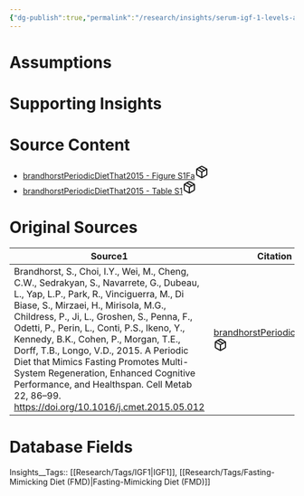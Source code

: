 ```yaml
---
{"dg-publish":true,"permalink":"/research/insights/serum-igf-1-levels-are-reduced-by-45-in-mice-during-a-4-day-fmd/"}
---
```


# Assumptions
<div><ul class="dataview list-view-ul"></ul></div>

# Supporting Insights
<div><ul class="dataview list-view-ul"></ul></div>

# Source Content
<div><ul class="dataview list-view-ul"><li><span><a data-tooltip-position="top" aria-label="Research/Source Content/brandhorstPeriodicDietThat2015 - Figure S1Fa.md" data-href="Research/Source Content/brandhorstPeriodicDietThat2015 - Figure S1Fa.md" href="Research/Source Content/brandhorstPeriodicDietThat2015 - Figure S1Fa.md" class="internal-link" target="_blank" rel="noopener" fileclass-name="Research Links">brandhorstPeriodicDietThat2015 - Figure S1Fa</a><a class="metadata-menu fileclass-icon"><svg xmlns="http://www.w3.org/2000/svg" width="24" height="24" viewBox="0 0 24 24" fill="none" stroke="currentColor" stroke-width="2" stroke-linecap="round" stroke-linejoin="round" class="svg-icon lucide-package"><path d="m7.5 4.27 9 5.15"></path><path d="M21 8a2 2 0 0 0-1-1.73l-7-4a2 2 0 0 0-2 0l-7 4A2 2 0 0 0 3 8v8a2 2 0 0 0 1 1.73l7 4a2 2 0 0 0 2 0l7-4A2 2 0 0 0 21 16Z"></path><path d="m3.3 7 8.7 5 8.7-5"></path><path d="M12 22V12"></path></svg></a></span></li><li><span><a data-tooltip-position="top" aria-label="Research/Source Content/brandhorstPeriodicDietThat2015 - Table S1.md" data-href="Research/Source Content/brandhorstPeriodicDietThat2015 - Table S1.md" href="Research/Source Content/brandhorstPeriodicDietThat2015 - Table S1.md" class="internal-link" target="_blank" rel="noopener" fileclass-name="Research Links">brandhorstPeriodicDietThat2015 - Table S1</a><a class="metadata-menu fileclass-icon"><svg xmlns="http://www.w3.org/2000/svg" width="24" height="24" viewBox="0 0 24 24" fill="none" stroke="currentColor" stroke-width="2" stroke-linecap="round" stroke-linejoin="round" class="svg-icon lucide-package"><path d="m7.5 4.27 9 5.15"></path><path d="M21 8a2 2 0 0 0-1-1.73l-7-4a2 2 0 0 0-2 0l-7 4A2 2 0 0 0 3 8v8a2 2 0 0 0 1 1.73l7 4a2 2 0 0 0 2 0l7-4A2 2 0 0 0 21 16Z"></path><path d="m3.3 7 8.7 5 8.7-5"></path><path d="M12 22V12"></path></svg></a></span></li></ul></div>

# Original Sources
<div><table class="dataview table-view-table"><thead class="table-view-thead"><tr class="table-view-tr-header"><th class="table-view-th"><span>Source</span><span class="dataview small-text">1</span></th><th class="table-view-th"><span>Citation Key</span></th></tr></thead><tbody class="table-view-tbody"><tr><td><span>Brandhorst, S., Choi, I.Y., Wei, M., Cheng, C.W., Sedrakyan, S., Navarrete, G., Dubeau, L., Yap, L.P., Park, R., Vinciguerra, M., Di Biase, S., Mirzaei, H., Mirisola, M.G., Childress, P., Ji, L., Groshen, S., Penna, F., Odetti, P., Perin, L., Conti, P.S., Ikeno, Y., Kennedy, B.K., Cohen, P., Morgan, T.E., Dorff, T.B., Longo, V.D., 2015. A Periodic Diet that Mimics Fasting Promotes Multi-System Regeneration, Enhanced Cognitive Performance, and Healthspan. Cell Metab 22, 86–99. <a rel="noopener" class="external-link" href="https://doi.org/10.1016/j.cmet.2015.05.012" target="_blank">https://doi.org/10.1016/j.cmet.2015.05.012</a></span></td><td><span><a data-tooltip-position="top" aria-label="Research/Evidence Sources/brandhorstPeriodicDietThat2015.md" data-href="Research/Evidence Sources/brandhorstPeriodicDietThat2015.md" href="Research/Evidence Sources/brandhorstPeriodicDietThat2015.md" class="internal-link" target="_blank" rel="noopener" fileclass-name="Research Links">brandhorstPeriodicDietThat2015</a><a class="metadata-menu fileclass-icon"><svg xmlns="http://www.w3.org/2000/svg" width="24" height="24" viewBox="0 0 24 24" fill="none" stroke="currentColor" stroke-width="2" stroke-linecap="round" stroke-linejoin="round" class="svg-icon lucide-package"><path d="m7.5 4.27 9 5.15"></path><path d="M21 8a2 2 0 0 0-1-1.73l-7-4a2 2 0 0 0-2 0l-7 4A2 2 0 0 0 3 8v8a2 2 0 0 0 1 1.73l7 4a2 2 0 0 0 2 0l7-4A2 2 0 0 0 21 16Z"></path><path d="m3.3 7 8.7 5 8.7-5"></path><path d="M12 22V12"></path></svg></a></span></td></tr></tbody></table></div>

# Database Fields
Insights__Tags:: [[Research/Tags/IGF1\|IGF1]], [[Research/Tags/Fasting-Mimicking Diet (FMD)\|Fasting-Mimicking Diet (FMD)]]